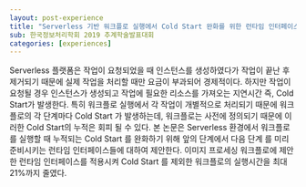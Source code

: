 ```yaml
---
layout: post-experience
title: "Serverless 기반 워크플로 실행에서 Cold Start 완화를 위한 런타임 인터페이스에 관한 연구"
sub: 한국정보처리학회 2019 추계학술발표대회
categories: [experiences]
---
```

Serverless 플랫폼은 작업이 요청되었을 때 인스턴스를 생성하였다가 작업이 끝난 후 제거되기 때문에 실제 작업을 처리할 때만 요금이 부과되어 경제적이다. 하지만 작업이 요청될 경우 인스턴스가 생성되고 작업에 필요한 리소스를 가져오는 지연시간 즉, Cold Start가 발생한다. 특히 워크플로 실행에서 각 작업이 개별적으로 처리되기 때문에 워크플로의 각 단계마다 Cold Start 가 발생하는데, 워크플로는 사전에 정의되기 때문에 이러한 Cold Start의 누적은 회피 될 수 있다. 본 논문은 Serverless 환경에서 워크플로를 실행할 때 누적되는 Cold Start 를 완화하기 위해 앞의 단계에서 다음 단계 를 미리 준비시키는 런타임 인터페이스들에 대하여 제안한다. 이미지 프로세싱 워크플로에 제안한 런타임 인터페이스를 적용시켜 Cold Start 를 제외한 워크플로의 실행시간을 최대 21%까지 줄였다.